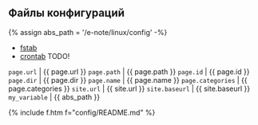 ## Файлы конфигураций

{% assign abs_path = '/e-note/linux/config' -%}

- [fstab]({{abs_path}}/fstab) 
- [crontab]({{abs_path}}/crontab) <span class="r">TODO!</span>

`page.url` | {{ page.url }}
`page.path` | {{ page.path }}
`page.id` | {{ page.id }}
`page.dir` | {{ page.dir }}
`page.name` | {{ page.name }}
`page.categories` | {{ page.categories }}
`site.url` | {{ site.url }}
`site.baseurl` | {{ site.baseurl }}
`my_variable` | {{ abs_path }}

{% include f.htm f="config/README.md" %}

